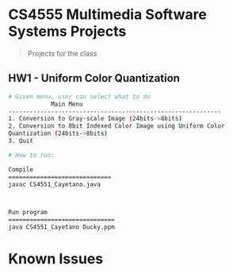 # CS4555 Multimedia Software Systems Projects

> Projects for the class
## HW1 - Uniform Color Quantization

``` bash
# Given menu, user can select what to do
	  		Main Menu
------------------------------------------------------------
1. Conversion to Gray-scale Image (24bits->8bits)
2. Conversion to 8bit Indexed Color Image using Uniform Color
Quantization (24bits->8bits)
3. Quit

```

``` bash
# How to run: 

Compile
=============================
javac CS4551_Cayetano.java



Run program
==============================
java CS4551_Cayetano Ducky.ppm 

```











# Known Issues
```
  
```

